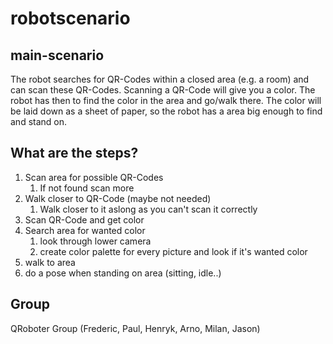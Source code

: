 # robotscenario
## main-scenario
The robot searches for QR-Codes within a closed area (e.g. a room) and can scan these QR-Codes. Scanning a QR-Code will give you a color. The robot has then to find the color in the area and go/walk there. The color will be laid down as a sheet of paper, so the robot has a area big enough to find and stand on.

## What are the steps?
1. Scan area for possible QR-Codes
    1. If not found scan more
2. Walk closer to QR-Code (maybe not needed)
    1. Walk closer to it aslong as you can't scan it correctly
3. Scan QR-Code and get color
4. Search area for wanted color
    1. look through lower camera 
    2. create color palette for every picture and look if it's wanted color
5. walk to area
6. do a pose when standing on area (sitting, idle..)

## Group
QRoboter Group (Frederic, Paul, Henryk, Arno, Milan, Jason)
